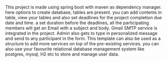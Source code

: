This project is made using spring boot with maven as dependency manager.
here options to create database, tables are present.
you can add contents in table, view your tables and also set deadlines for the project completion due date and time.
a set duration before the deadlines, all the participating members will get an Email with a subject and body.
Gmail SMTP service is integrated in the project.
Admin also gets to type in personalized message and send to any participant in the form.
This template can also be used as a structure to add more services on top of the pre-existing services.
you can also use your favourite relational database management system like postgres, mysql, H2 etc to store and manage user data.

